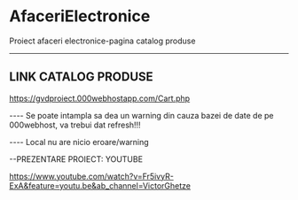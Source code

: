 # AfaceriElectronice
Proiect afaceri electronice-pagina catalog produse


-------------------
LINK CATALOG PRODUSE
-------------------

https://gvdproiect.000webhostapp.com/Cart.php

---- Se poate intampla sa dea un warning din cauza bazei de date de pe 000webhost, va trebui dat refresh!!!

---- Local nu are nicio eroare/warning

--PREZENTARE PROIECT: YOUTUBE

https://www.youtube.com/watch?v=Fr5ivyR-ExA&feature=youtu.be&ab_channel=VictorGhetze
